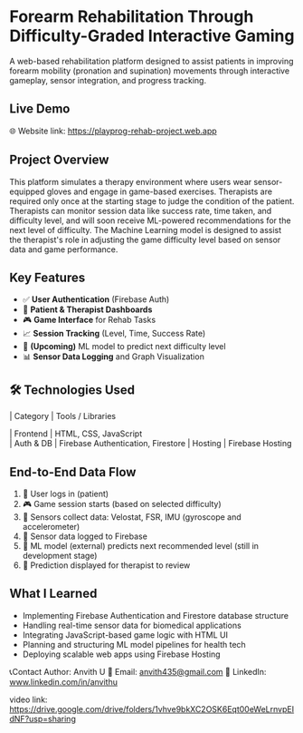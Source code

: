 # Forearm Rehabilitation Through Difficulty-Graded Interactive Gaming


A web-based rehabilitation platform designed to assist patients in improving forearm mobility (pronation and supination) movements through interactive gameplay, sensor integration, and progress tracking.

## Live Demo
🌐 Website link: https://playprog-rehab-project.web.app

## Project Overview
This platform simulates a therapy environment where users wear sensor-equipped gloves and engage in game-based exercises.
Therapists are required only once at the starting stage to judge the condition of the patient.
Therapists can monitor session data like success rate, time taken, and difficulty level, and will soon receive ML-powered recommendations for the next level of difficulty.
The Machine Learning model is designed to assist the therapist's role in adjusting the game difficulty level based on sensor data and game performance.

## Key Features

- ✅ **User Authentication** (Firebase Auth)
- 🏥 **Patient & Therapist Dashboards**
- 🎮 **Game Interface** for Rehab Tasks
- 📈 **Session Tracking** (Level, Time, Success Rate)
- 🧠 **(Upcoming)** ML model to predict next difficulty level
- 📊 **Sensor Data Logging** and Graph Visualization

## 🛠️ Technologies Used

| Category     | Tools / Libraries             

| Frontend     | HTML, CSS, JavaScript         
| Auth & DB    | Firebase Authentication, Firestore 
| Hosting      | Firebase Hosting     


## End-to-End Data Flow
1. 👤 User logs in (patient)
2. 🎮 Game session starts (based on selected difficulty)
3. 🧤 Sensors collect data: Velostat, FSR, IMU (gyroscope and accelerometer) 
4. 📁 Sensor data logged to Firebase
5. 🧠 ML model (external) predicts next recommended level (still in development stage)
6. 🔁 Prediction displayed for therapist to review


## What I Learned

- Implementing Firebase Authentication and Firestore database structure
- Handling real-time sensor data for biomedical applications
- Integrating JavaScript-based game logic with HTML UI
- Planning and structuring ML model pipelines for health tech
- Deploying scalable web apps using Firebase Hosting

📞Contact
Author: Anvith U
📧 Email: anvith435@gmail.com
🔗 LinkedIn: www.linkedin.com/in/anvithu

video link:
https://drive.google.com/drive/folders/1vhve9bkXC2OSK6Eqt00eWeLrnvpEIdNF?usp=sharing









